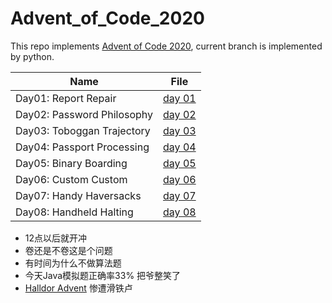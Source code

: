 # Advent_of_Code_2020
This repo implements [Advent of Code 2020](https://adventofcode.com/), current branch is implemented by python.

| Name                       | File                     |
| -------------------------- | ------------------------ |
| Day01: Report Repair       | [day 01](day01/day01.py) |
| Day02: Password Philosophy | [day 02](day02/day02.py) |
| Day03: Toboggan Trajectory | [day 03](day03/day03.py) |
| Day04: Passport Processing | [day 04](day04/day04.py) |
| Day05: Binary Boarding     | [day 05](day05/day05.py) |
| Day06: Custom Custom       | [day 06](day06/day06.py) |
| Day07: Handy Haversacks    | [day 07](day07/day07.py) |
| Day08: Handheld Halting    | [day 08](day08/day08.py) |

- 12点以后就开冲
- 卷还是不卷这是个问题
- 有时间为什么不做算法题
- 今天Java模拟题正确率33% 把爷整笑了
- [Halldor Advent](https://github.com/Halldor-Laxness/Advent_of_Code_2020) 惨遭滑铁卢

